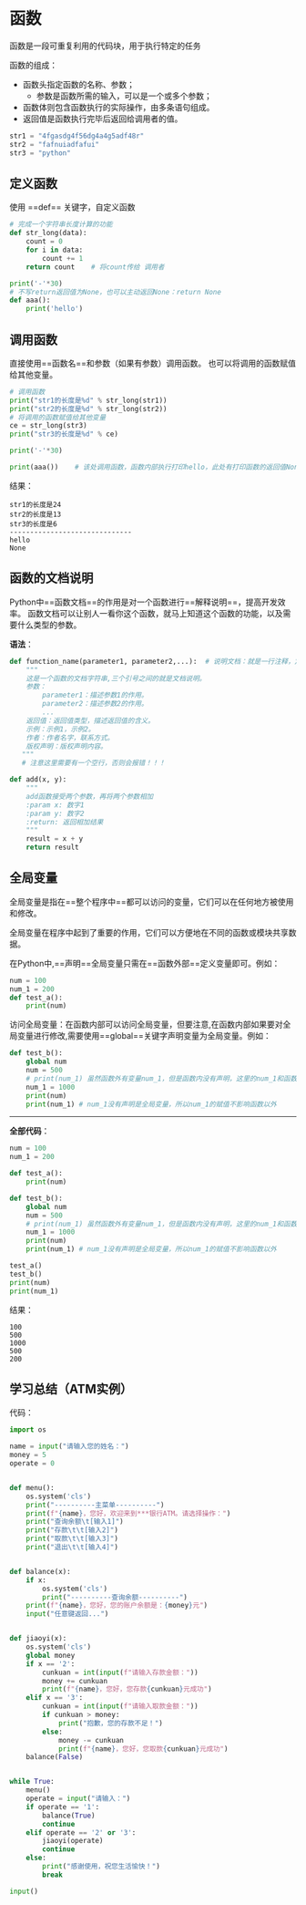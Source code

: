 # 函数

函数是一段可重复利用的代码块，用于执行特定的任务

函数的组成：
- 函数头指定函数的名称、参数；
	- 参数是函数所需的输入，可以是一个或多个参数；
- 函数体则包含函数执行的实际操作，由多条语句组成。
- 返回值是函数执行完毕后返回给调用者的值。​

```python
str1 = "4fgasdg4f56dg4a4g5adf48r"
str2 = "fafnuiadfafui"
str3 = "python"
```
## 定义函数
使用 ==def== 关键字，自定义函数
```python
# 完成一个字符串长度计算的功能
def str_long(data):
	count = 0
	for i in data:
		count += 1
	return count	# 将count传给 调用者

print('-'*30)
# 不写return返回值为None，也可以主动返回None：return None
def aaa():
	print('hello')
```

## 调用函数
直接使用==函数名==和参数（如果有参数）调用函数。
也可以将调用的函数赋值给其他变量。
```python
# 调用函数
print("str1的长度是%d" % str_long(str1))
print("str2的长度是%d" % str_long(str2))
# 将调用的函数赋值给其他变量
ce = str_long(str3)
print("str3的长度是%d" % ce)

print('-'*30)

print(aaa())	# 该处调用函数，函数内部执行打印hello，此处有打印函数的返回值None
```
结果：
```
str1的长度是24
str2的长度是13
str3的长度是6
------------------------------
hello
None
```

## 函数的文档说明
Python中==函数文档==的作用是对一个函数进行==解释说明==，提高开发效率。
函数文档可以让别人一看你这个函数，就马上知道这个函数的功能，以及需要什么类型的参数。​

**语法**：
```python
def function_name(parameter1, parameter2,...):	# 说明文档：就是一行注释，定义一个函数后（def XXX(): 的下一行）
    """
	这是一个函数的文档字符串,三个引号之间的就是文档说明。
	参数：
	    parameter1：描述参数1的作用。
	    parameter2：描述参数2的作用。
	    ...
	返回值：返回值类型，描述返回值的含义。
	示例：示例1，示例2。
	作者：作者名字，联系方式。
	版权声明：版权声明内容。
   """
   # 注意这里需要有一个空行，否则会报错！！！
```

```python
def add(x, y):
    """
    add函数接受两个参数，再将两个参数相加
    :param x: 数字1
    :param y: 数字2
    :return: 返回相加结果
    """
    result = x + y
    return result
```

## 全局变量
全局变量是指在==整个程序中==都可以访问的变量，它们可以在任何地方被使用和修改。

全局变量在程序中起到了重要的作用，它们可以方便地在不同的函数或模块共享数据。

在Python中,==声明==全局变量只需在==函数外部==定义变量即可。例如：
```python 
num = 100
num_1 = 200
def test_a():
	print(num)
```

访问全局变量：在函数内部可以访问全局变量，但要注意,在函数内部如果要对全局变量进行修改,需要使用==global==关键字声明变量为全局变量。例如：
```python
def test_b(): 
    global num 
    num = 500
    # print(num_1) 虽然函数外有变量num_1，但是函数内没有声明，这里的num_1和函数外的num_1没有关联
    num_1 = 1000
    print(num)
    print(num_1) # num_1没有声明是全局变量，所以num_1的赋值不影响函数以外
```
<hr>

**全部代码**：
```python
num = 100
num_1 = 200

def test_a():
    print(num)

def test_b(): 
    global num 
    num = 500
    # print(num_1) 虽然函数外有变量num_1，但是函数内没有声明，这里的num_1和函数外的num_1没有关联
    num_1 = 1000
    print(num)
    print(num_1) # num_1没有声明是全局变量，所以num_1的赋值不影响函数以外

test_a()
test_b()
print(num)
print(num_1)
```
结果：
```
100
500
1000
500
200
```
## 学习总结（ATM实例）
代码：
```python
import os

name = input("请输入您的姓名：")
money = 5
operate = 0


def menu():
    os.system('cls')
    print("----------主菜单----------")
    print(f"{name}，您好，欢迎来到***银行ATM。请选择操作：")
    print("查询余额\t[输入1]")
    print("存款\t\t[输入2]")
    print("取款\t\t[输入3]")
    print("退出\t\t[输入4]")


def balance(x):
    if x:
        os.system('cls')
        print("----------查询余额----------")
    print(f"{name}，您好，您的账户余额是：{money}元")
    input("任意键返回...")


def jiaoyi(x):
    os.system('cls')
    global money
    if x == '2':
        cunkuan = int(input(f"请输入存款金额："))
        money += cunkuan
        print(f"{name}，您好，您存款{cunkuan}元成功")
    elif x == '3':
        cunkuan = int(input(f"请输入取款金额："))
        if cunkuan > money:
            print("抱歉，您的存款不足！")
        else:
            money -= cunkuan
            print(f"{name}，您好，您取款{cunkuan}元成功")
    balance(False)


while True:
    menu()
    operate = input("请输入：")
    if operate == '1':
        balance(True)
        continue
    elif operate == '2' or '3':
        jiaoyi(operate)
        continue
    else:
        print("感谢使用，祝您生活愉快！")
        break

input()
```
<!--stackedit_data:
eyJoaXN0b3J5IjpbLTc2NDU0MzI4NCwtMTk5Mjk0OTM4NCwxMz
AzMTkxMDE0LDY0NTM0OTc3MF19
-->